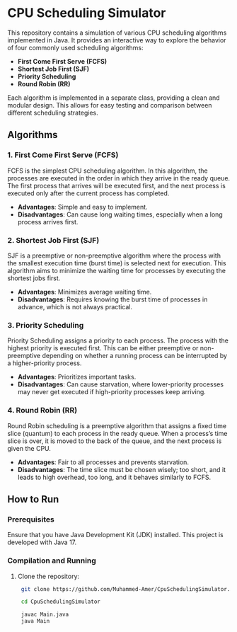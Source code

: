 # CPU Scheduling Simulator

This repository contains a simulation of various CPU scheduling algorithms implemented in Java. It provides an interactive way to explore the behavior of four commonly used scheduling algorithms:

- **First Come First Serve (FCFS)**
- **Shortest Job First (SJF)**
- **Priority Scheduling**
- **Round Robin (RR)**

Each algorithm is implemented in a separate class, providing a clean and modular design. This allows for easy testing and comparison between different scheduling strategies.

## Algorithms

### 1. **First Come First Serve (FCFS)**

FCFS is the simplest CPU scheduling algorithm. In this algorithm, the processes are executed in the order in which they arrive in the ready queue. The first process that arrives will be executed first, and the next process is executed only after the current process has completed.

- **Advantages**: Simple and easy to implement.
- **Disadvantages**: Can cause long waiting times, especially when a long process arrives first.

### 2. **Shortest Job First (SJF)**

SJF is a preemptive or non-preemptive algorithm where the process with the smallest execution time (burst time) is selected next for execution. This algorithm aims to minimize the waiting time for processes by executing the shortest jobs first.

- **Advantages**: Minimizes average waiting time.
- **Disadvantages**: Requires knowing the burst time of processes in advance, which is not always practical.

### 3. **Priority Scheduling**

Priority Scheduling assigns a priority to each process. The process with the highest priority is executed first. This can be either preemptive or non-preemptive depending on whether a running process can be interrupted by a higher-priority process.

- **Advantages**: Prioritizes important tasks.
- **Disadvantages**: Can cause starvation, where lower-priority processes may never get executed if high-priority processes keep arriving.

### 4. **Round Robin (RR)**

Round Robin scheduling is a preemptive algorithm that assigns a fixed time slice (quantum) to each process in the ready queue. When a process’s time slice is over, it is moved to the back of the queue, and the next process is given the CPU.

- **Advantages**: Fair to all processes and prevents starvation.
- **Disadvantages**: The time slice must be chosen wisely; too short, and it leads to high overhead, too long, and it behaves similarly to FCFS.

## How to Run

### Prerequisites

Ensure that you have Java Development Kit (JDK) installed. This project is developed with Java 17.

### Compilation and Running

1. Clone the repository:

   ```bash
    git clone https://github.com/Muhammed-Amer/CpuSchedulingSimulator.git
   
    cd CpuSchedulingSimulator
   
    javac Main.java
    java Main